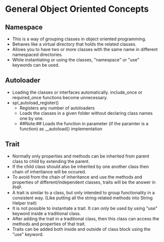 # General Object Oriented Concepts
## Namespace
- This is a way of grouping classes in object oriented programming.
- Behaves like a virtual directory that holds the related classes.
- Allows you to have two or more classes with the same name in different namespaced directories.
- While instantiating or using the classes, "namespace" or "use" keywords can be used.

## Autoloader
- Loading the classes or interfaces automatically. include_once or required_once functions become unnecessary.
- spl_autoload_register()
    - Registers any number of autoloaders
    - Loads the classes in a given folder without declaring class names one by one.
    - ##Note:## Loads the function in parameter (if the paramter is a function) as __autoload() implementation

## Trait
- Normally only properties and methods can be inherited from parent class to child by extending the parent.
- If the child class should also be inherited by one another class then chain of inheritance will be occured.
- To avoid from the chain of inheritance and use the methods and properties of different/independent classes, traits will be the answer in PHP.
- A trait is similar to a class, but only intended to group functionality in a consistent way. (Like putting all the string related methods into String Helper trait)
- It is not possible to instantiate a trait. It can only be used by using "use" keyword inside a traditional class.
- After adding the trait in a traditional class, then this class can access the methods and properties of that trait.
- Traits can be added both inside and outside of class block using the "use" keyword.